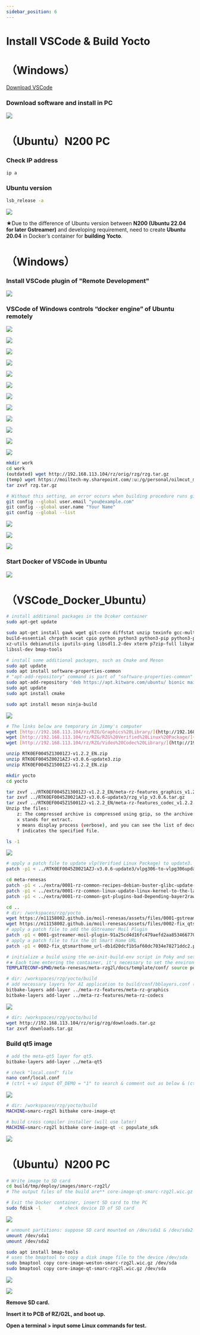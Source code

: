 ```yaml
---
sidebar_position: 6
---
```


# Install VSCode & Build Yocto
# （Windows）
[Download VSCode](https://code.visualstudio.com/download)

### Download software and install in PC

![](../img/05_01.png)

# （Ubuntu）N200 PC

### Check IP address
```bash
ip a
```

### Ubuntu version
```bash
lsb_release -a
```

![](../img/05_02.png)

★Due to the difference of Ubuntu version between **N200 (Ubuntu 22.04 for later Gstreamer)** and developing requirement, need to create **Ubuntu 20.04** in Docker’s container for **building Yocto**.

# （Windows）

### Install VSCode plugin of "Remote Development"

![](../img/05_25.png)

### VSCode of Windows controls “docker engine” of Ubuntu remotely

![](../img/05_03.png)

![](../img/05_04.png)

![](../img/05_05.png)

![](../img/05_06.png)

![](../img/05_07.png)

![](../img/05_08.png)

![](../img/05_09.png)

![](../img/05_10.png)

![](../img/05_11.png)

![](../img/05_12.png)

![](../img/05_13.png)

![](../img/05_13_2.png)

```bash
mkdir work
cd work
(outdated) wget http://192.168.113.104/rz/orig/rzg/rzg.tar.gz
(temp) wget https://moiltech-my.sharepoint.com/:u:/g/personal/oilmcut_moil_com_tw/EZD04WgHchBPu2VtVt2xybkBqNEgK0u0oMWg2xJAh2gIGw?e=rhhOG0
tar zxvf rzg.tar.gz

# Without this setting, an error occurs when building procedure runs git command to apply patches
git config --global user.email "you@example.com"
git config --global user.name "Your Name"
git config --global --list
```

![](../img/05_14.png)

![](../img/05_15.png)

![](../img/05_16.png)

### Start Docker of VSCode in Ubuntu
![](../img/05_16_2.png)

# （VSCode_Docker_Ubuntu）

```bash
# install additional packages in the Dcoker container
sudo apt-get update

sudo apt-get install gawk wget git-core diffstat unzip texinfo gcc-multilib \
build-essential chrpath socat cpio python python3 python3-pip python3-pexpect \
xz-utils debianutils iputils-ping libsdl1.2-dev xterm p7zip-full libyaml-dev \
libssl-dev bmap-tools

# install some additional packages, such as Cmake and Meson
sudo apt update
sudo apt install software-properties-common
# "apt-add-repository" command is part of "software-properties-common" package 
sudo apt-add-repository 'deb https://apt.kitware.com/ubuntu/ bionic main'
sudo apt update
sudo apt install cmake

sudo apt install meson ninja-build
```

![](../img/05_17.png)

```bash
# The links below are temporary in Jimmy's computer
wget [http://192.168.113.104/rz/RZG/Graphics%20Library/](http://192.168.113.104/rz/orig/rzg/)RTK0EF0045Z13001ZJ-v1.2.2_EN.zip
wget [http://192.168.113.104/rz/RZG/RZG%20Verified%20Linux%20Package/](http://192.168.113.104/rz/orig/rzg/)RTK0EF0045Z0021AZJ-v3.0.6-update3.zip
wget [http://192.168.113.104/rz/RZG/Video%20Codec%20Library/](http://192.168.113.104/rz/orig/rzg/)RTK0EF0045Z15001ZJ-v1.2.2_EN.zip

unzip RTK0EF0045Z13001ZJ-v1.2.2_EN.zip
unzip RTK0EF0045Z0021AZJ-v3.0.6-update3.zip
unzip RTK0EF0045Z15001ZJ-v1.2.2_EN.zip

mkdir yocto
cd yocto

tar zxvf ../RTK0EF0045Z13001ZJ-v1.2.2_EN/meta-rz-features_graphics_v1.2.2.tar.gz
tar zxvf ../RTK0EF0045Z0021AZJ-v3.0.6-update3/rzg_vlp_v3.0.6.tar.gz
tar zxvf ../RTK0EF0045Z15001ZJ-v1.2.2_EN/meta-rz-features_codec_v1.2.2.tar.gz
Unzip the files:
	z: The compressed archive is compressed using gzip, so the archive format to be decompressed is .gz or .tgz.
	x stands for extract.
	v means display process (verbose), and you can see the list of decompressed files.
	f indicates the specified file.

ls -1
```

![](../img/05_18.png)

```bash
# apply a patch file to update vlp(Verified Linux Package) to update3.
patch -p1 < ../RTK0EF0045Z0021AZJ-v3.0.6-update3/vlpg306-to-vlpg306update3.patch

cd meta-renesas
patch -p1 < ../extra/0001-rz-common-recipes-debian-buster-glibc-update-to-v2.2.patch
patch -p1 < ../extra/0001-rz-common-linux-update-linux-kernel-to-the-latest-re.patch
patch -p1 < ../extra/0001-rz-common-gst-plugins-bad-Depending-bayer2raw-if-lay.patch

cd ..
# dir: /workspaces/rzg/yocto
wget https://m11158002.github.io/moil-renesas/assets/files/0001-gstreamer-moil-plugin-91a25cd4d16fc479aefd2aa853466770.patch
wget https://m11158002.github.io/moil-renesas/assets/files/0002-fix_qtsmarthome_url-db1d20dcf1b5af60dc7034e78271ddc2.patch
# apply a patch file to add the GStreamer Moil Plugin
patch -p1 < 0001-gstreamer-moil-plugin-91a25cd4d16fc479aefd2aa853466770.patch
# apply a patch file to fix the Qt Smart Home URL
patch -p1 < 0002-fix_qtsmarthome_url-db1d20dcf1b5af60dc7034e78271ddc2.patch

# initialize a build using the oe-init-build-env script in Poky and set environment variable TEMPLATECONF to the below path.
#★ Each time entering the container, it's necessary to set the environment variables
TEMPLATECONF=$PWD/meta-renesas/meta-rzg2l/docs/template/conf/ source poky/oe-init-build-env build

# dir: /workspaces/rzg/yocto/build
# add necessary layers for AI application to build/conf/bblayers.conf (configration file for layers).
bitbake-layers add-layer ../meta-rz-features/meta-rz-graphics
bitbake-layers add-layer ../meta-rz-features/meta-rz-codecs
```

![](../img/05_19.png)

```bash
# dir: /workspaces/rzg/yocto/build
wget http://192.168.113.104/rz/orig/rzg/downloads.tar.gz
tar zxvf downloads.tar.gz
```

### Build qt5 image

```bash
# add the meta-qt5 layer for qt5.
bitbake-layers add-layer ../meta-qt5

# check "local.conf" file
nano conf/local.conf
# (ctrl + w) input QT_DEMO = "1" to search & comment out as below & (ctrl + x) to save
```

![](../img/05_20.png)

```bash
# dir: /workspaces/rzg/yocto/build
MACHINE=smarc-rzg2l bitbake core-image-qt

# build cross compiler installer (will use later)
MACHINE=smarc-rzg2l bitbake core-image-qt -c populate_sdk
```

![](../img/05_21.png)

# （Ubuntu）N200 PC

```bash
# Write image to SD card
cd build/tmp/deploy/images/smarc-rzg2l/
# The output files of the build are** core-image-qt-smarc-rzg2l.wic.gz & core-image-qt-smarc-rzg2l.wic.bmap

# Exit the Docker container, insert SD card to the PC
sudo fdisk -l       # check device ID of SD card
```

![](../img/05_22.png)

```bash
# unmount partitions: suppose SD card mounted on /dev/sda1 & /dev/sda2
umount /dev/sda1
umount /dev/sda2

sudo apt install bmap-tools
# uses the bmaptool to copy a disk image file to the device /dev/sda
sudo bmaptool copy core-image-weston-smarc-rzg2l.wic.gz /dev/sda
sudo bmaptool copy core-image-qt-smarc-rzg2l.wic.gz /dev/sda
```

![](../img/05_23.png)

![](../img/05_24.png)

**Remove SD card.** 

**Insert it to PCB of RZ/G2L, and boot up.** 

**Open a terminal > input some Linux commands for test.**